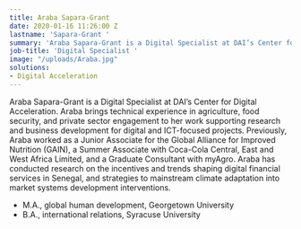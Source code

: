 ```yaml
---
title: Araba Sapara-Grant
date: 2020-01-16 11:26:00 Z
lastname: 'Sapara-Grant '
summary: 'Araba Sapara-Grant is a Digital Specialist at DAI’s Center for Digital Acceleration. '
job-title: 'Digital Specialist '
image: "/uploads/Araba.jpg"
solutions:
- Digital Acceleration
---
```


Araba Sapara-Grant is a Digital Specialist at DAI’s Center for Digital Acceleration. Araba brings technical experience in agriculture, food security, and private sector engagement to her work supporting research and business development for digital and ICT-focused projects. Previously, Araba worked as a Junior Associate for the Global Alliance for Improved Nutrition (GAIN), a Summer Associate with Coca-Cola Central, East and West Africa Limited, and a Graduate Consultant with myAgro. Araba has conducted research on the incentives and trends shaping digital financial services in Senegal, and strategies to mainstream climate adaptation into market systems development interventions.  

* M.A., global human development, Georgetown University
* B.A., international relations, Syracuse University